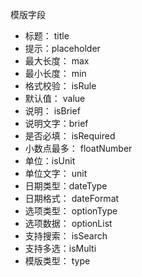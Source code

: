 模版字段

- 标题： title
- 提示：placeholder
- 最大长度： max
- 最小长度： min
- 格式校验： isRule
- 默认值： value
- 说明： isBrief
- 说明文字：brief
- 是否必填： isRequired
- 小数点最多： floatNumber
- 单位：isUnit
- 单位文字： unit
- 日期类型：dateType
- 日期格式： dateFormat
- 选项类型： optionType
- 选项数据： optionList
- 支持搜索： isSearch
- 支持多选：isMulti
- 模版类型： type

